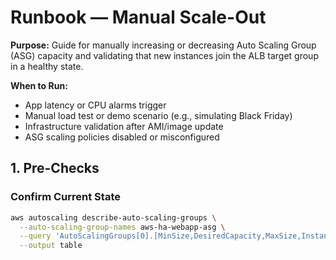 # Runbook — Manual Scale-Out

**Purpose:**
Guide for manually increasing or decreasing Auto Scaling Group (ASG) capacity and validating that new instances join the ALB target group in a healthy state.

**When to Run:**

- App latency or CPU alarms trigger
- Manual load test or demo scenario (e.g., simulating Black Friday)
- Infrastructure validation after AMI/image update
- ASG scaling policies disabled or misconfigured

## 1. Pre-Checks

### Confirm Current State

```bash
aws autoscaling describe-auto-scaling-groups \
  --auto-scaling-group-names aws-ha-webapp-asg \
  --query 'AutoScalingGroups[0].[MinSize,DesiredCapacity,MaxSize,Instances[].InstanceId]' \
  --output table
```
